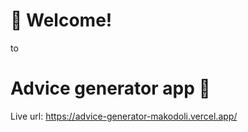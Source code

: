 # 👋 Welcome!

to

# Advice generator app 👴

Live url: https://advice-generator-makodoli.vercel.app/
